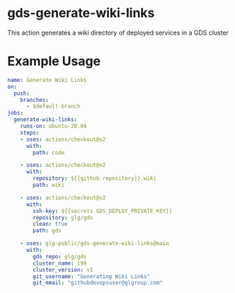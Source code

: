 # gds-generate-wiki-links
This action generates a wiki directory of deployed services in a GDS cluster

# Example Usage

```yml
name: Generate Wiki Links
on:
  push:
    branches:
      - $default-branch
jobs:
  generate-wiki-links:
    runs-on: ubuntu-20.04
    steps:
    - uses: actions/checkout@v2
      with:
        path: code

    - uses: actions/checkout@v2
      with:
        repository: ${{github.repository}}.wiki
        path: wiki

    - uses: actions/checkout@v2
      with:
        ssh-key: ${{secrets.GDS_DEPLOY_PRIVATE_KEY}}
        repository: glg/gds
        clean: true
        path: gds

    - uses: glg-public/gds-generate-wiki-links@main
      with:
        gds_repo: glg/gds
        cluster_name: i99
        cluster_version: v1
        git_username: "Generating Wiki Links"
        git_email: "githubdevopsuser@glgroup.com"
```
